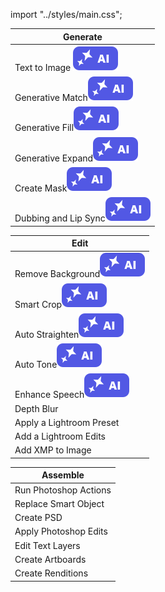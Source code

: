 import "../styles/main.css";

| Generate                                                                               |
| -------------------------------------------------------------------------------------- |
| <div className="aiImages">Text to Image ![AI images](./images/AI_icon.svg)</div>       |
| <div className="aiImages">Generative Match![AI images](./images/AI_icon.svg)</div>     |
| <div className="aiImages">Generative Fill![AI images](./images/AI_icon.svg)</div>      |
| <div className="aiImages">Generative Expand![AI images](./images/AI_icon.svg)</div>    |
| <div className="aiImages">Create Mask![AI images](./images/AI_icon.svg)</div>          |
| <div className="aiImages">Dubbing and Lip Sync![AI images](./images/AI_icon.svg)</div> |

| Edit                                                                             |
| -------------------------------------------------------------------------------- |
| <div className="aiImages">Remove Background![AI](./images/AI_icon.svg)</div>     |
| <div className="aiImages">Smart Crop![AI images](./images/AI_icon.svg)</div>     |
| <div className="aiImages">Auto Straighten![AI](./images/AI_icon.svg)</div>       |
| <div className="aiImages">Auto Tone![AI](./images/AI_icon.svg)</div>             |
| <div className="aiImages">Enhance Speech![AI images](./images/AI_icon.svg)</div> |
| Depth Blur                                                                       |
| Apply a Lightroom Preset                                                         |
| Add a Lightroom Edits                                                            |
| Add XMP to Image                                                                 |

| Assemble              |
| --------------------- |
| Run Photoshop Actions |
| Replace Smart Object  |
| Create PSD            |
| Apply Photoshop Edits |
| Edit Text Layers      |
| Create Artboards      |
| Create Renditions     |
